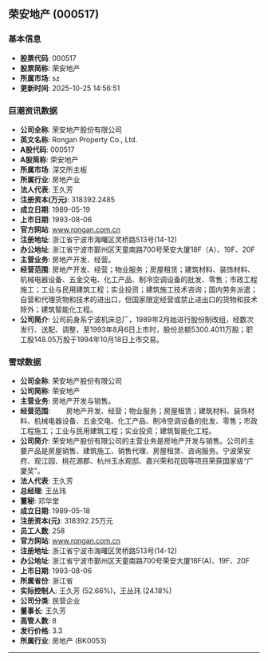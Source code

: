 ## 荣安地产 (000517)

### 基本信息

- **股票代码**: 000517
- **股票简称**: 荣安地产
- **所属市场**: sz
- **更新时间**: 2025-10-25 14:56:51

### 巨潮资讯数据

- **公司全称**: 荣安地产股份有限公司
- **英文名称**: Rongan Property Co., Ltd.
- **A股代码**: 000517
- **A股简称**: 荣安地产
- **所属市场**: 深交所主板
- **所属行业**: 房地产业
- **法人代表**: 王久芳
- **注册资本(万元)**: 318392.2485
- **成立日期**: 1989-05-19
- **上市日期**: 1993-08-06
- **官方网站**: www.rongan.com.cn
- **注册地址**: 浙江省宁波市海曙区灵桥路513号(14-12)
- **办公地址**: 浙江省宁波市鄞州区天童南路700号荣安大厦18F（A）、19F、20F
- **主营业务**: 房地产开发、经营。
- **经营范围**: 房地产开发、经营；物业服务；房屋租赁；建筑材料、装饰材料、机械电器设备、五金交电、化工产品、制冷空调设备的批发、零售；市政工程施工；工业与民用建筑工程；实业投资；建筑施工技术咨询；国内劳务派遣；自营和代理货物和技术的进出口，但国家限定经营或禁止进出口的货物和技术除外；建筑智能化工程。
- **公司简介**: 公司前身系宁波机床总厂，1989年2月始进行股份制改组，经数次发行、送配、调整，至1993年8月6日上市时，股份总额5300.4011万股；职工股148.05万股于1994年10月18日上市交易。

### 雪球数据

- **公司全称**: 荣安地产股份有限公司
- **公司简称**: 荣安地产
- **主营业务**: 房地产开发与销售。
- **经营范围**: 　　房地产开发、经营；物业服务；房屋租赁；建筑材料、装饰材料、机械电器设备、五金交电、化工产品、制冷空调设备的批发、零售；市政工程施工；工业与民用建筑工程；实业投资；建筑智能化工程。
- **公司简介**: 荣安地产股份有限公司的主营业务是房地产开发与销售。公司的主要产品是房屋销售、建筑施工、销售代理、房屋租赁、咨询服务。宁波荣安府、观江园、桃花源郡、杭州玉水观邸、嘉兴荣和花园等项目荣获国家级“广厦奖”。
- **法人代表**: 王久芳
- **总经理**: 王丛玮
- **董秘**: 邓华堂
- **成立日期**: 1989-05-18
- **注册资本(元)**: 318392.25万元
- **员工人数**: 258
- **官方网站**: www.rongan.com.cn
- **注册地址**: 浙江省宁波市海曙区灵桥路513号(14-12)
- **办公地址**: 浙江省宁波市鄞州区天童南路700号荣安大厦18F(A)、19F、20F
- **上市日期**: 1993-08-06
- **所属省份**: 浙江省
- **实际控制人**: 王久芳 (52.66%)，王丛玮 (24.18%)
- **公司分类**: 民营企业
- **董事长**: 王久芳
- **高管人数**: 8
- **发行价格**: 3.3
- **所属行业**: 房地产 (BK0053)

---
